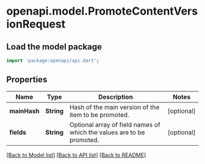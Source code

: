 # openapi.model.PromoteContentVersionRequest

## Load the model package
```dart
import 'package:openapi/api.dart';
```

## Properties
Name | Type | Description | Notes
------------ | ------------- | ------------- | -------------
**mainHash** | **String** | Hash of the main version of the item to be promoted. | [optional] 
**fields** | **String** | Optional array of field names of which the values are to be promoted. | [optional] 

[[Back to Model list]](../README.md#documentation-for-models) [[Back to API list]](../README.md#documentation-for-api-endpoints) [[Back to README]](../README.md)


